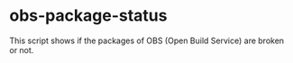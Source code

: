 # obs-package-status
This script shows if the packages of OBS (Open Build Service) are broken or not.
